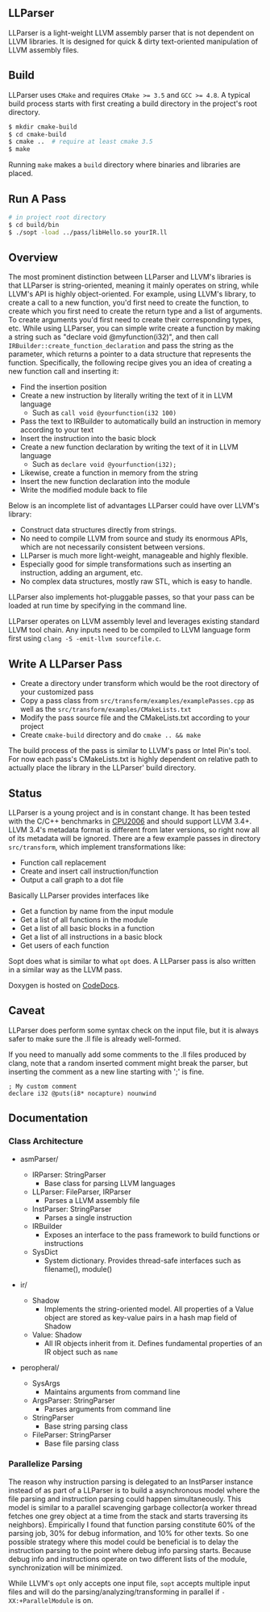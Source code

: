 ## LLParser

LLParser is a light-weight LLVM assembly parser that is not dependent on LLVM libraries. It is designed
for quick & dirty text-oriented manipulation of LLVM assembly files.


## Build

LLParser uses `CMake` and requires `CMake >= 3.5` and `GCC >= 4.8`. A typical build process starts with first creating a build directory in the project's root directory.

```bash
$ mkdir cmake-build
$ cd cmake-build
$ cmake ..  # require at least cmake 3.5
$ make
```

Running `make` makes a `build` directory where binaries and libraries are placed.

## Run A Pass

```bash
# in project root directory
$ cd build/bin
$ ./sopt -load ../pass/libHello.so yourIR.ll
```

## Overview

The most prominent distinction between LLParser and LLVM's libraries is that LLParser
is string-oriented, meaning it mainly operates on string, while LLVM's API is highly
object-oriented. For example, using LLVM's library, to create a call to a new function, you'd
first need to create the function, to create which you first need to create the return type
and a list of arguments. To create arguments you'd first need to create their corresponding types, etc.
While using LLParser, you can simple write create a function by making a string such as
"declare void @myfunction(i32)", and then call `IRBuilder::create_function_declaration` and pass
the string as the parameter, which returns a pointer to a data structure that represents the function.
Specifically, the following recipe gives you an idea of creating a new function call and inserting it:

- Find the insertion position
- Create a new instruction by literally writing the text of it in LLVM language
  - Such as `call void @yourfunction(i32 100)`
- Pass the text to IRBuilder to automatically build an instruction in memory according to your text
- Insert the instruction into the basic block
- Create a new function declaration by writing the text of it in LLVM language
  - Such as `declare void @yourfunction(i32);`
- Likewise, create a function in memory from the string
- Insert the new function declaration into the module
- Write the modified module back to file

Below is an incomplete list of advantages LLParser could have over LLVM's library:

- Construct data structures directly from strings.
- No need to compile LLVM from source and study its enormous APIs, which are not necessarily consistent between versions.
- LLParser is much more light-weight, manageable and highly flexible.
- Especially good for simple transformations such as inserting an instruction, adding an argument, etc.
- No complex data structures, mostly raw STL, which is easy to handle.

LLParser also implements hot-pluggable passes, so that your pass can be loaded at run time by specifying in the command line.

LLParser operates on LLVM assembly level and leverages existing standard LLVM tool chain. Any inputs
need to be compiled to LLVM language form first using
`clang -S -emit-llvm sourcefile.c`.


## Write A LLParser Pass

- Create a directory under transform which would be the root directory of your customized pass
- Copy a pass class from `src/transform/examples/examplePasses.cpp` as well as the `src/transform/examples/CMakeLists.txt`
- Modify the pass source file and the CMakeLists.txt according to your project
- Create `cmake-build` directory and do `cmake .. && make`

The build process of the pass is similar to LLVM's pass or Intel Pin's tool.
For now each pass's CMakeLists.txt is highly dependent on relative path to
actually place the library in the LLParser' build directory.


## Status

LLParser is a young project and is in constant change.
It has been tested with the C/C++ benchmarks in [CPU2006](https://www.spec.org/cpu2006/) and should support LLVM 3.4+.
LLVM 3.4's metadata format is different from later versions,
so right now all of its metadata will be ignored.
There are a few example passes in directory `src/transform`, which implement transformations like:

- Function call replacement
- Create and insert call instruction/function
- Output a call graph to a dot file

Basically LLParser provides interfaces like 
- Get a function by name from the input module
- Get a list of all functions in the module
- Get a list of all basic blocks in a function
- Get a list of all instructions in a basic block
- Get users of each function

Sopt does what is similar to what `opt` does.
A LLParser pass is also written in a similar way as the LLVM pass.


Doxygen is hosted on [CodeDocs](https://codedocs.xyz/GentlyGuitar/LLParser/classes.html).


## Caveat

LLParser does perform some syntax check on the input file, but it is always safer to make 
sure the .ll file is already well-formed.

If you need to manually add some comments to the .ll files produced by clang, note that
a random inserted comment might break the parser, but inserting the comment as a new line
starting with ';' is fine.

```
; My custom comment
declare i32 @puts(i8* nocapture) nounwind
```

## Documentation

### Class Architecture

- asmParser/
    - IRParser: StringParser
      - Base class for parsing LLVM languages
    - LLParser: FileParser, IRParser
      - Parses a LLVM assembly file
    - InstParser: StringParser
      - Parses a single instruction
    - IRBuilder
      - Exposes an interface to the pass framework to build functions or instructions
    - SysDict
      - System dictionary. Provides thread-safe interfaces such as filename(), module()

- ir/
    - Shadow
      - Implements the string-oriented model. All properties of a Value object are stored
      as key-value pairs in a hash map field of Shadow
    - Value: Shadow
      - All IR objects inherit from it. Defines fundamental properties of an IR object
      such as `name`

- peropheral/
    - SysArgs
      - Maintains arguments from command line
    - ArgsParser: StringParser
      - Parses arguments from command line
    - StringParser
      - Base string parsing class
    - FileParser: StringParser
      - Base file parsing class


### Parallelize Parsing

The reason why instruction parsing is delegated to an InstParser instance instead of as part of a LLParser is
to build a asynchronous model where the file parsing and instruction parsing could happen simultaneously.
This model is similar to a parallel scavenging garbage collector(a worker thread fetches one grey object
at a time from the stack and starts traversing its neighbors).
Empirically I found that function parsing
constitute 60% of the parsing job, 30% for debug information, and 10% for other texts.
So one possible strategy where this model could be beneficial is to delay the instruction parsing to the point
where debug info parsing starts. Because debug info and instructions operate on two different lists of the
module, synchronization will be minimized.

While LLVM's `opt` only accepts one input file, `sopt` accepts multiple input files and will do the
parsing/analyzing/transforming in parallel if `-XX:+ParallelModule` is on.
